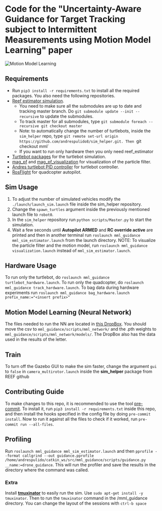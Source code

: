 # Code for the "Uncertainty-Aware Guidance for Target Tracking subject to Intermittent Measurements using Motion Model Learning" paper

![Motion Model Learning](media/mml_acc.gif)

## Requirements
- Run `pip3 install -r requirements.txt` to install all the required packages. You also need the following repositories.
- [Reef estimator simulation](https://github.com/uf-reef-avl/reef_estimator_sim_bundle).
	- You need to make sure all the submodules are up to date and tracking master branch. Do `git submodule update --init --recursive` to update the submodules.
	- To track master for all submodules, type `git submodule foreach --recursive git checkout master`
	- Note: to automatically change the number of turtlebots, inside the `sim_helper` repo, type `git remote set-url origin https://github.com/andrespulido8/sim_helper.git. Then `git checkout mml`
	- If you want to run only hardware then you only need reef_estimator
- [Turtlebot packages](https://automaticaddison.com/how-to-launch-the-turtlebot3-simulation-with-ros/#gazebo) for the turtlebot simulation.
- [mag_pf](http://10.251.72.180/magnav/mag_pf) and [mag_pf_visualization](http://10.251.72.180/magnav/mag_pf_visualization) for visualization of the particle filter.
- [Andres turtlebot PID controller](http://10.251.72.180/andres/andres_turtlebot_pid) for turtlebot controller.
- [RosFlight](https://github.com/uf-reef-avl/torque_flight) for quadcopter autopilot.

## Sim Usage

1. To adjust the number of simulated vehicles modify the `./launch/launch_sim.launch` file inside the sim_helper repository.
2. Change the `spawn_turtles` argument inside the previously mentioned launch file to `robot0`.
3. In the `sim_helper` repository run `python scripts/Master.py` to start the simulation.
4. Wait a few seconds until __Autopilot ARMED__ and __RC override active__ are printed and then in another terminal
run `roslaunch mml_guidance mml_sim_estimator.launch` from the launch directory.
NOTE: To visualize the particle filter and the motion model, run `roslaunch mml_guidance visualization.launch` instead of `mml_sim_estimator.launch`.

## Hardware Usage
To run only the turtlebot, do `roslaunch mml_guidance turtlebot_hardware.launch`.
To run only the quadcopter, do `roslaunch mml_guidance track_hardware.launch`.
To bag data during hardware experiments run `roslaunch mml_guidance bag_hardware.launch prefix_name:="<insert prefix>"`

## Motion Model Learning (Neural Network)
The files needed to run the NN are located in [this DropBox](https://www.dropbox.com/sh/dmmskhd9mjbo9ws/AAD5oRf90joVTDinnghFxzG7a?dl=0).
You should move the csv to `mml_guidance/scripts/mml_network/` and the .pth weights to `mml_guidance/scripts/mml_network/models/`.
The DropBox also has the data used in the results of the letter.

## Train
To turn off the Gazebo GUI to make the sim faster, change the argument `gui` to `false` in `camera_multirotor.launch`
inside the **sim_helper** package from REEF github

## Contributing Guide
To make changes to this repo, it is recommended to use the tool [pre-commit](https://pre-commit.com/).
To install it, run `pip3 install -r requirements.txt` inside this repo, and then install the hooks
specified in the config file by doing `pre-commit install`. Now to run it against all the files to check
if it worked, run `pre-commit run --all-files`.

## Profiling
Run `roslaunch mml_guidance mml_sim_estimator.launch` and then
`pprofile --format callgrind --out guidance.pprofile /home/andrespulido/catkin_ws/src/mml_guidance/scripts/guidance.py __name:=drone_guidance`.
This will run the profiler and save the results in the directory where the command was called.

### Extra
Install [**tmuxinator**](https://github.com/tmuxinator/tmuxinator) to easily run the sim. Use `sudo apt-get install -y tmuxinator`. Then to run the `tmuxinator` command in the /mml_guidance directory. You can change the layout of the sessions with `ctrl-b space`

